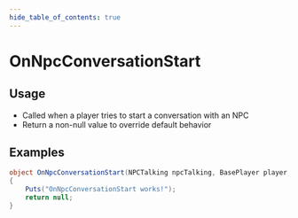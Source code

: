 ```yaml
---
hide_table_of_contents: true
---
```


# OnNpcConversationStart

## Usage

* Called when a player tries to start a conversation with an NPC
* Return a non-null value to override default behavior

## Examples

```csharp title=""
object OnNpcConversationStart(NPCTalking npcTalking, BasePlayer player, ConversationData conversationData)
{
    Puts("OnNpcConversationStart works!");
    return null;
}
```
